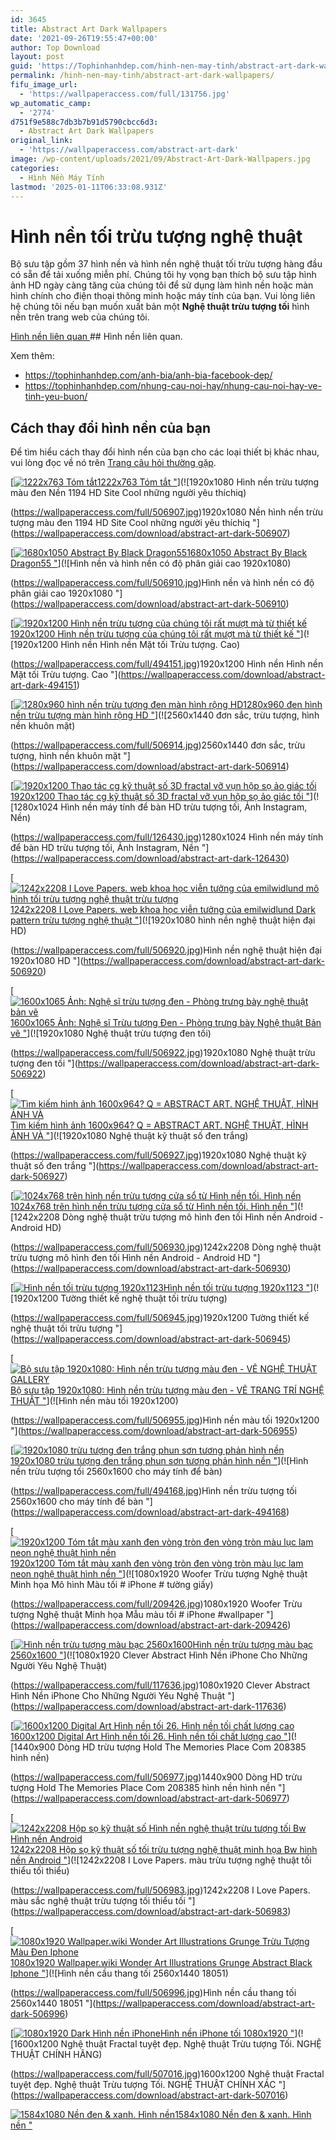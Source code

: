 ```yaml
---
id: 3645
title: Abstract Art Dark Wallpapers
date: '2021-09-26T19:55:47+00:00'
author: Top Download
layout: post
guid: 'https://Tophinhanhdep.com/hinh-nen-may-tinh/abstract-art-dark-wallpapers/'
permalink: /hinh-nen-may-tinh/abstract-art-dark-wallpapers/
fifu_image_url:
  - 'https://wallpaperaccess.com/full/131756.jpg'
wp_automatic_camp:
  - '2774'
d751f9e588c7db3b7b91d5790cbcc6d3:
  - Abstract Art Dark Wallpapers
original_link:
  - 'https://wallpaperaccess.com/abstract-art-dark'
image: /wp-content/uploads/2021/09/Abstract-Art-Dark-Wallpapers.jpg
categories:
  - Hình Nền Máy Tính
lastmod: '2025-01-11T06:33:08.931Z'
---
```

# Hình nền tối trừu tượng nghệ thuật

Bộ sưu tập gồm 37 hình nền và hình nền nghệ thuật tối trừu tượng hàng đầu có sẵn để tải xuống miễn phí. Chúng tôi hy vọng bạn thích bộ sưu tập hình ảnh HD ngày càng tăng của chúng tôi để sử dụng làm hình nền hoặc màn hình chính cho điện thoại thông minh hoặc máy tính của bạn. Vui lòng liên hệ chúng tôi nếu bạn muốn xuất bản một **Nghệ thuật trừu tượng tối** hình nền trên trang web của chúng tôi.

[Hình nền liên quan ](#related) ## Hình nền liên quan.

   
 Xem thêm:

   
- <https://tophinhanhdep.com/anh-bia/anh-bia-facebook-dep/>
- <https://tophinhanhdep.com/nhung-cau-noi-hay/nhung-cau-noi-hay-ve-tinh-yeu-buon/>

## Cách thay đổi hình nền của bạn

Để tìm hiểu cách thay đổi hình nền của bạn cho các loại thiết bị khác nhau, vui lòng đọc về nó trên [Trang câu hỏi thường gặp](https://tophinhanhdep.com/faq/).

  
[[![1222x763 Tóm tắt](https://wallpaperaccess.com/full/131756.jpg)1222x763 Tóm tắt "](https://wallpaperaccess.com/download/abstract-art-dark-131756)](![1920x1080 Hình nền trừu tượng màu đen Nền 1194 HD Site Cool những người yêu thíchiq)

(https://wallpaperaccess.com/full/506907.jpg)1920x1080 Nền hình nền trừu tượng màu đen 1194 HD Site Cool những người yêu thíchiq "](https://wallpaperaccess.com/download/abstract-art-dark-506907)

[[![1680x1050 Abstract By Black Dragon55](https://wallpaperaccess.com/full/506909.jpg)1680x1050 Abstract By Black Dragon55 "](https://wallpaperaccess.com/download/abstract-art-dark-506909)](![Hình nền và hình nền có độ phân giải cao 1920x1080)

(https://wallpaperaccess.com/full/506910.jpg)Hình nền và hình nền có độ phân giải cao 1920x1080 "](https://wallpaperaccess.com/download/abstract-art-dark-506910)

[[![1920x1200 Hình nền trừu tượng của chúng tôi rất mượt mà từ thiết kế](https://wallpaperaccess.com/full/482868.jpg)1920x1200 Hình nền trừu tượng của chúng tôi rất mượt mà từ thiết kế "](https://wallpaperaccess.com/download/abstract-art-dark-482868)](![1920x1200 Hình nền Hình nền Mặt tối Trừu tượng.  Cao)

(https://wallpaperaccess.com/full/494151.jpg)1920x1200 Hình nền Hình nền Mặt tối Trừu tượng. Cao "](https://wallpaperaccess.com/download/abstract-art-dark-494151)

[[![1280x960 hình nền trừu tượng đen màn hình rộng HD](https://wallpaperaccess.com/full/506913.jpg)1280x960 đen hình nền trừu tượng màn hình rộng HD "](https://wallpaperaccess.com/download/abstract-art-dark-506913)](![2560x1440 đơn sắc, trừu tượng, hình nền khuôn mặt)

(https://wallpaperaccess.com/full/506914.jpg)2560x1440 đơn sắc, trừu tượng, hình nền khuôn mặt "](https://wallpaperaccess.com/download/abstract-art-dark-506914)

[[![1920x1200 Thao tác cg kỹ thuật số 3D fractal vỡ vụn hộp sọ ảo giác tối](https://wallpaperaccess.com/full/506916.jpg)1920x1200 Thao tác cg kỹ thuật số 3D fractal vỡ vụn hộp sọ ảo giác tối "](https://wallpaperaccess.com/download/abstract-art-dark-506916)](![1280x1024 Hình nền máy tính để bàn HD trừu tượng tối, Ảnh Instagram, Nền)

(https://wallpaperaccess.com/full/126430.jpg)1280x1024 Hình nền máy tính để bàn HD trừu tượng tối, Ảnh Instagram, Nền "](https://wallpaperaccess.com/download/abstract-art-dark-126430)

[[![1242x2208 I Love Papers.  web khoa học viễn tưởng của emilwidlund mô hình tối trừu tượng nghệ thuật trừu tượng](https://wallpaperaccess.com/full/336560.jpg)1242x2208 I Love Papers. web khoa học viễn tưởng của emilwidlund Dark pattern trừu tượng nghệ thuật "](https://wallpaperaccess.com/download/abstract-art-dark-336560)](![1920x1080 hình nền nghệ thuật hiện đại HD)

(https://wallpaperaccess.com/full/506920.jpg)Hình nền nghệ thuật hiện đại 1920x1080 HD "](https://wallpaperaccess.com/download/abstract-art-dark-506920)

[[![1600x1065 Ảnh: Nghệ sĩ trừu tượng đen - Phòng trưng bày nghệ thuật bản vẽ](https://wallpaperaccess.com/full/506921.jpg)1600x1065 Ảnh: Nghệ sĩ Trừu tượng Đen - Phòng trưng bày Nghệ thuật Bản vẽ "](https://wallpaperaccess.com/download/abstract-art-dark-506921)](![1920x1080 Nghệ thuật trừu tượng đen tối)

(https://wallpaperaccess.com/full/506922.jpg)1920x1080 Nghệ thuật trừu tượng đen tối "](https://wallpaperaccess.com/download/abstract-art-dark-506922)

[[![Tìm kiếm hình ảnh 1600x964? Q = ABSTRACT ART.  NGHỆ THUẬT, HÌNH ẢNH VÀ](https://wallpaperaccess.com/full/506923.jpg)Tìm kiếm hình ảnh 1600x964? Q = ABSTRACT ART. NGHỆ THUẬT, HÌNH ẢNH VÀ "](https://wallpaperaccess.com/download/abstract-art-dark-506923)](![1920x1080 Nghệ thuật kỹ thuật số đen trắng)

(https://wallpaperaccess.com/full/506927.jpg)1920x1080 Nghệ thuật kỹ thuật số đen trắng "](https://wallpaperaccess.com/download/abstract-art-dark-506927)

[[![1024x768 trên hình nền trừu tượng cửa sổ từ Hình nền tối.  Hình nền](https://wallpaperaccess.com/full/506929.jpg)1024x768 trên hình nền trừu tượng cửa sổ từ Hình nền tối. Hình nền "](https://wallpaperaccess.com/download/abstract-art-dark-506929)](![1242x2208 Dòng nghệ thuật trừu tượng mô hình đen tối Hình nền Android - Android HD)

(https://wallpaperaccess.com/full/506930.jpg)1242x2208 Dòng nghệ thuật trừu tượng mô hình đen tối Hình nền Android - Android HD "](https://wallpaperaccess.com/download/abstract-art-dark-506930)

[[![Hình nền tối trừu tượng 1920x1123](https://wallpaperaccess.com/full/506932.jpg)Hình nền tối trừu tượng 1920x1123 "](https://wallpaperaccess.com/download/abstract-art-dark-506932)](![1920x1200 Tường thiết kế nghệ thuật tối trừu tượng)

(https://wallpaperaccess.com/full/506945.jpg)1920x1200 Tường thiết kế nghệ thuật tối trừu tượng "](https://wallpaperaccess.com/download/abstract-art-dark-506945)

[[![Bộ sưu tập 1920x1080: Hình nền trừu tượng màu đen - VẼ NGHỆ THUẬT GALLERY](https://wallpaperaccess.com/full/506946.jpg)Bộ sưu tập 1920x1080: Hình nền trừu tượng màu đen - VẼ TRANG TRÍ NGHỆ THUẬT "](https://wallpaperaccess.com/download/abstract-art-dark-506946)](![Hình nền màu tối 1920x1200)

(https://wallpaperaccess.com/full/506955.jpg)Hình nền màu tối 1920x1200 "](https://wallpaperaccess.com/download/abstract-art-dark-506955)

[[![1920x1080 trừu tượng đen trắng phun sơn tương phản hình nền](https://wallpaperaccess.com/full/496801.jpg)1920x1080 trừu tượng đen trắng phun sơn tương phản hình nền "](https://wallpaperaccess.com/download/abstract-art-dark-496801)](![Hình nền trừu tượng tối 2560x1600 cho máy tính để bàn)

(https://wallpaperaccess.com/full/494168.jpg)Hình nền trừu tượng tối 2560x1600 cho máy tính để bàn "](https://wallpaperaccess.com/download/abstract-art-dark-494168)

[[![1920x1200 Tóm tắt màu xanh đen vòng tròn đen vòng tròn màu lục lam neon nghệ thuật hình nền](https://wallpaperaccess.com/full/506962.jpg)1920x1200 Tóm tắt màu xanh đen vòng tròn đen vòng tròn màu lục lam neon nghệ thuật hình nền "](https://wallpaperaccess.com/download/abstract-art-dark-506962)](![1080x1920 Woofer Trừu tượng Nghệ thuật Minh họa Mô hình Màu tối # iPhone # tường giấy)

(https://wallpaperaccess.com/full/209426.jpg)1080x1920 Woofer Trừu tượng Nghệ thuật Minh họa Mẫu màu tối # iPhone #wallpaper "](https://wallpaperaccess.com/download/abstract-art-dark-209426)

[[![Hình nền trừu tượng màu bạc 2560x1600](https://wallpaperaccess.com/full/506969.jpg)Hình nền trừu tượng màu bạc 2560x1600 "](https://wallpaperaccess.com/download/abstract-art-dark-506969)](![1080x1920 Clever Abstract Hình Nền iPhone Cho Những Người Yêu Nghệ Thuật)

(https://wallpaperaccess.com/full/117636.jpg)1080x1920 Clever Abstract Hình Nền iPhone Cho Những Người Yêu Nghệ Thuật "](https://wallpaperaccess.com/download/abstract-art-dark-117636)

[[![1600x1200 Digital Art Hình nền tối 26. Hình nền tối chất lượng cao](https://wallpaperaccess.com/full/131723.jpg)1600x1200 Digital Art Hình nền tối 26. Hình nền tối chất lượng cao "](https://wallpaperaccess.com/download/abstract-art-dark-131723)](![1440x900 Dòng HD trừu tượng Hold The Memories Place Com 208385 hình nền)

(https://wallpaperaccess.com/full/506977.jpg)1440x900 Dòng HD trừu tượng Hold The Memories Place Com 208385 hình nền hình nền "](https://wallpaperaccess.com/download/abstract-art-dark-506977)

[[![1242x2208 Hộp sọ kỹ thuật số Hình nền nghệ thuật trừu tượng tối Bw Hình nền Android](https://wallpaperaccess.com/full/506981.jpg)1242x2208 Hộp sọ kỹ thuật số tối trừu tượng nghệ thuật minh họa Bw hình nền Android "](https://wallpaperaccess.com/download/abstract-art-dark-506981)](![1242x2208 I Love Papers.  màu trừu tượng nghệ thuật tối thiểu tối thiểu)

(https://wallpaperaccess.com/full/506983.jpg)1242x2208 I Love Papers. màu sắc nghệ thuật trừu tượng tối thiểu tối "](https://wallpaperaccess.com/download/abstract-art-dark-506983)

[[![1080x1920 Wallpaper.wiki Wonder Art Illustrations Grunge Trừu Tượng Màu Đen Iphone](https://wallpaperaccess.com/full/506990.jpg)1080x1920 Wallpaper.wiki Wonder Art Illustrations Grunge Abstract Black Iphone "](https://wallpaperaccess.com/download/abstract-art-dark-506990)](![Hình nền cầu thang tối 2560x1440 18051)

(https://wallpaperaccess.com/full/506996.jpg)Hình nền cầu thang tối 2560x1440 18051 "](https://wallpaperaccess.com/download/abstract-art-dark-506996)

[[![1080x1920 Dark Hình nền iPhone](https://wallpaperaccess.com/full/507001.jpg)Hình nền iPhone tối 1080x1920 "](https://wallpaperaccess.com/download/abstract-art-dark-507001)](![1600x1200 Nghệ thuật Fractal tuyệt đẹp.  Nghệ thuật Trừu tượng Tối.  NGHỆ THUẬT CHÍNH HÃNG)

(https://wallpaperaccess.com/full/507016.jpg)1600x1200 Nghệ thuật Fractal tuyệt đẹp. Nghệ thuật Trừu tượng Tối. NGHỆ THUẬT CHÍNH XÁC "](https://wallpaperaccess.com/download/abstract-art-dark-507016)

[![1584x1080 Nền đen & xanh.  Hình nền](https://wallpaperaccess.com/full/507019.jpg)1584x1080 Nền đen &amp; xanh. Hình nền "](https://wallpaperaccess.com/download/abstract-art-dark-507019)
